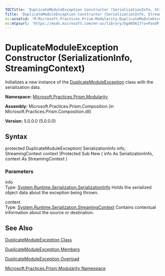 ```yaml
---
TOCTitle: 'DuplicateModuleException Constructor (SerializationInfo, StreamingContext)'
Title: 'DuplicateModuleException Constructor (SerializationInfo, StreamingContext) (Microsoft.Practices.Prism.Modularity)'
ms:assetid: 'M:Microsoft.Practices.Prism.Modularity.DuplicateModuleException.\#ctor(System.Runtime.Serialization.SerializationInfo,System.Runtime.Serialization.StreamingContext)'
ms:mtpsurl: 'https://msdn.microsoft.com/en-us/library/Gg405617(v=PandP.50)'
---
```



# DuplicateModuleException Constructor (SerializationInfo, StreamingContext)

Initializes a new instance of the [DuplicateModuleException](https://msdn.microsoft.com/library/microsoft.practices.prism.modularity.duplicatemoduleexception) class with the serialization data.

**Namespace:** [Microsoft.Practices.Prism.Modularity](https://msdn.microsoft.com/library/microsoft.practices.prism.modularity)
**Assembly:** Microsoft.Practices.Prism.Composition (in Microsoft.Practices.Prism.Composition.dll)

**Version:** 5.0.0.0 (5.0.0.0)

## Syntax

protected DuplicateModuleException( SerializationInfo info, StreamingContext context )Protected Sub New ( info As SerializationInfo, context As StreamingContext )

### Parameters

info  
Type: [System.Runtime.Serialization.SerializationInfo](http://msdn.microsoft.com/en-us/library/a9b6042e)
Holds the serialized object data about the exception being thrown.

context  
Type: [System.Runtime.Serialization.StreamingContext](http://msdn.microsoft.com/en-us/library/t16abws5)
Contains contextual information about the source or destination.

## See Also

[DuplicateModuleException Class](https://msdn.microsoft.com/library/microsoft.practices.prism.modularity.duplicatemoduleexception)

[DuplicateModuleException Members](https://msdn.microsoft.com/allmembers.t:microsoft.practices.prism.modularity.duplicatemoduleexception)

[DuplicateModuleException Overload](https://msdn.microsoft.com/overload:microsoft.practices.prism.modularity.duplicatemoduleexception.)

[Microsoft.Practices.Prism.Modularity Namespace](https://msdn.microsoft.com/library/microsoft.practices.prism.modularity)
